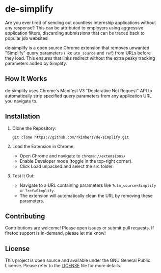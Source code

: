 # de‑simplify

Are you ever tired of sending out countless internship applications without any response? This can be attributed to employers using aggressive application filters, discarding submissions that can be traced back to popular job websites!

de‑simplify is a open source Chrome extension that removes unwanted "Simplify" query parameters (like `utm_source` and `ref`) from URLs before they load. This ensures that links redirect without the extra pesky tracking parameters added by Simplify.

## How It Works

de‑simplify uses Chrome's Manifest V3 "Declarative Net Request" API to automatically strip specified query parameters from any application URL you navigate to.

## Installation

1. Clone the Repository:

   `git clone https://github.com/rkimbers/de-simplify.git`

2. Load the Extension in Chrome:

   - Open Chrome and navigate to `chrome://extensions/`
   - Enable Developer mode (toggle in the top-right corner).
   - Click Load unpacked and select the src folder.

3. Test It Out:

   - Navigate to a URL containing parameters like `?utm_source=Simplify` or `?ref=Simplify`.
   - The extension will automatically clean the URL by removing these parameters.

## Contributing

Contributions are welcome! Please open issues or submit pull requests. If firefox support is in-demand, please let me know!

## License

This project is open source and available under the GNU General Public License. Please refer to the [LICENSE](/LICENSE) file for more details.